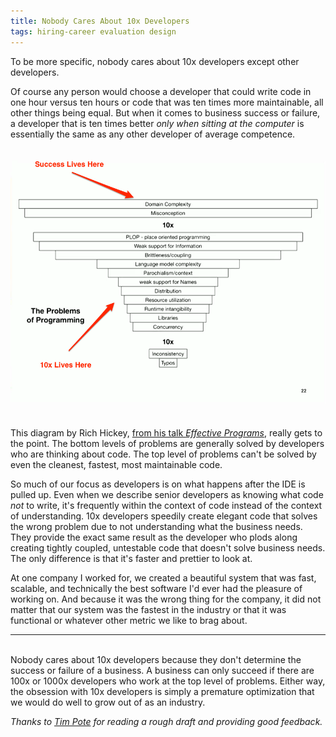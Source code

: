 ```yaml
---
title: Nobody Cares About 10x Developers
tags: hiring-career evaluation design
---
```


To be more specific, nobody cares about 10x developers except other developers.

Of course any person would choose a developer that could write code in one hour versus ten hours or code that was ten times more maintainable, all other things being equal. But when it comes to business success or failure, a developer that is ten times better *only when sitting at the computer* is essentially the same as any other developer of average competence.

![misconceptions](/resources/misconceptions.png)

This diagram by Rich Hickey, [from his talk *Effective Programs*](effective-programs), really gets to the point. The bottom levels of problems are generally solved by developers who are thinking about code. The top level of problems can't be solved by even the cleanest, fastest, most maintainable code.

So much of our focus as developers is on what happens after the IDE is pulled up. Even when we describe senior developers as knowing what code *not* to write, it's frequently within the context of code instead of the context of understanding. 10x developers speedily create elegant code that solves the wrong problem due to not understanding what the business needs. They provide the exact same result as the developer who plods along creating tightly coupled, untestable code that doesn't solve business needs. The only difference is that it's faster and prettier to look at.

At one company I worked for, we created a beautiful system that was fast, scalable, and technically the best software I'd ever had the pleasure of working on. And because it was the wrong thing for the company, it did not matter that our system was the fastest in the industry or that it was functional or whatever other metric we like to brag about.

---
<br />
Nobody cares about 10x developers because they don't determine the success or failure of a business. A business can only succeed if there are 100x or 1000x developers who work at the top level of problems. Either way, the obsession with 10x developers is simply a premature optimization that we would do well to grow out of as an industry.

*Thanks to [Tim Pote][pote] for reading a rough draft and providing good feedback.*

[effective-programs]: https://youtu.be/2V1FtfBDsLU?t=1639
[pote]: https://twitter.com/potetm
